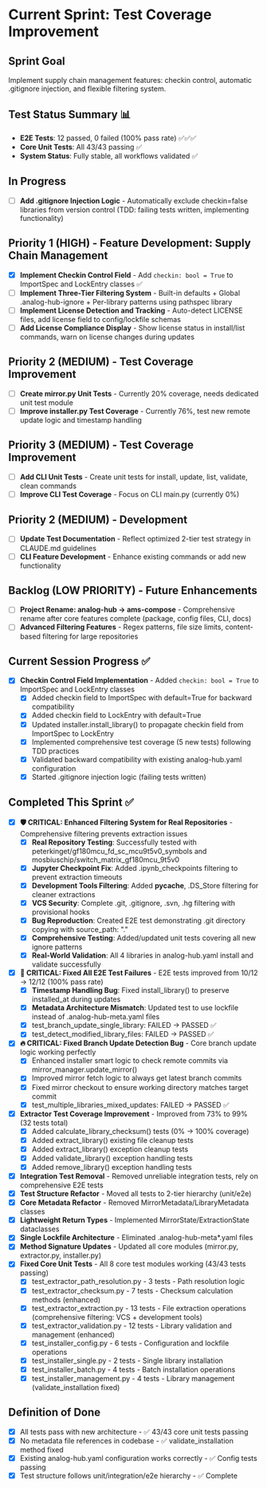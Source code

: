 # Current Sprint: Test Coverage Improvement

## Sprint Goal
Implement supply chain management features: checkin control, automatic .gitignore injection, and flexible filtering system.

## Test Status Summary 📊
- **E2E Tests**: 12 passed, 0 failed (100% pass rate) ✅✅✅
- **Core Unit Tests**: All 43/43 passing ✅
- **System Status**: Fully stable, all workflows validated ✅

## In Progress  
- [ ] **Add .gitignore Injection Logic** - Automatically exclude checkin=false libraries from version control (TDD: failing tests written, implementing functionality)

## Priority 1 (HIGH) - Feature Development: Supply Chain Management
- [x] **Implement Checkin Control Field** - Add `checkin: bool = True` to ImportSpec and LockEntry classes ✅
- [ ] **Implement Three-Tier Filtering System** - Built-in defaults + Global .analog-hub-ignore + Per-library patterns using pathspec library
- [ ] **Implement License Detection and Tracking** - Auto-detect LICENSE files, add license field to config/lockfile schemas
- [ ] **Add License Compliance Display** - Show license status in install/list commands, warn on license changes during updates

## Priority 2 (MEDIUM) - Test Coverage Improvement
- [ ] **Create mirror.py Unit Tests** - Currently 20% coverage, needs dedicated unit test module
- [ ] **Improve installer.py Test Coverage** - Currently 76%, test new remote update logic and timestamp handling

## Priority 3 (MEDIUM) - Test Coverage Improvement  
- [ ] **Add CLI Unit Tests** - Create unit tests for install, update, list, validate, clean commands
- [ ] **Improve CLI Test Coverage** - Focus on CLI main.py (currently 0%)

## Priority 2 (MEDIUM) - Development 
- [ ] **Update Test Documentation** - Reflect optimized 2-tier test strategy in CLAUDE.md guidelines
- [ ] **CLI Feature Development** - Enhance existing commands or add new functionality

## Backlog (LOW PRIORITY) - Future Enhancements
- [ ] **Project Rename: analog-hub → ams-compose** - Comprehensive rename after core features complete (package, config files, CLI, docs)
- [ ] **Advanced Filtering Features** - Regex patterns, file size limits, content-based filtering for large repositories

## Current Session Progress ✅
- [x] **Checkin Control Field Implementation** - Added `checkin: bool = True` to ImportSpec and LockEntry classes
  - [x] Added checkin field to ImportSpec with default=True for backward compatibility
  - [x] Added checkin field to LockEntry with default=True
  - [x] Updated installer.install_library() to propagate checkin field from ImportSpec to LockEntry
  - [x] Implemented comprehensive test coverage (5 new tests) following TDD practices
  - [x] Validated backward compatibility with existing analog-hub.yaml configuration
  - [x] Started .gitignore injection logic (failing tests written)

## Completed This Sprint ✅
- [x] **🛡️ CRITICAL: Enhanced Filtering System for Real Repositories** - Comprehensive filtering prevents extraction issues
  - [x] **Real Repository Testing**: Successfully tested with peterkinget/gf180mcu_fd_sc_mcu9t5v0_symbols and mosbiuschip/switch_matrix_gf180mcu_9t5v0
  - [x] **Jupyter Checkpoint Fix**: Added .ipynb_checkpoints filtering to prevent extraction timeouts
  - [x] **Development Tools Filtering**: Added __pycache__, .DS_Store filtering for cleaner extractions
  - [x] **VCS Security**: Complete .git, .gitignore, .svn, .hg filtering with provisional hooks
  - [x] **Bug Reproduction**: Created E2E test demonstrating .git directory copying with source_path: "."
  - [x] **Comprehensive Testing**: Added/updated unit tests covering all new ignore patterns
  - [x] **Real-World Validation**: All 4 libraries in analog-hub.yaml install and validate successfully
- [x] **🎉 CRITICAL: Fixed All E2E Test Failures** - E2E tests improved from 10/12 → 12/12 (100% pass rate)
  - [x] **Timestamp Handling Bug**: Fixed install_library() to preserve installed_at during updates
  - [x] **Metadata Architecture Mismatch**: Updated test to use lockfile instead of .analog-hub-meta.yaml files
  - [x] test_branch_update_single_library: FAILED → PASSED ✅
  - [x] test_detect_modified_library_files: FAILED → PASSED ✅
- [x] **🔥 CRITICAL: Fixed Branch Update Detection Bug** - Core branch update logic working perfectly
  - [x] Enhanced installer smart logic to check remote commits via mirror_manager.update_mirror()
  - [x] Improved mirror fetch logic to always get latest branch commits  
  - [x] Fixed mirror checkout to ensure working directory matches target commit
  - [x] test_multiple_libraries_mixed_updates: FAILED → PASSED ✅
- [x] **Extractor Test Coverage Improvement** - Improved from 73% to 99% (32 tests total)
  - [x] Added calculate_library_checksum() tests (0% → 100% coverage)
  - [x] Added extract_library() existing file cleanup tests
  - [x] Added extract_library() exception cleanup tests 
  - [x] Added validate_library() exception handling tests
  - [x] Added remove_library() exception handling tests
- [x] **Integration Test Removal** - Removed unreliable integration tests, rely on comprehensive E2E tests
- [x] **Test Structure Refactor** - Moved all tests to 2-tier hierarchy (unit/e2e)
- [x] **Core Metadata Refactor** - Removed MirrorMetadata/LibraryMetadata classes
- [x] **Lightweight Return Types** - Implemented MirrorState/ExtractionState dataclasses  
- [x] **Single Lockfile Architecture** - Eliminated .analog-hub-meta*.yaml files
- [x] **Method Signature Updates** - Updated all core modules (mirror.py, extractor.py, installer.py)
- [x] **Fixed Core Unit Tests** - All 8 core test modules working (43/43 tests passing)
  - [x] test_extractor_path_resolution.py - 3 tests - Path resolution logic
  - [x] test_extractor_checksum.py - 7 tests - Checksum calculation methods (enhanced)
  - [x] test_extractor_extraction.py - 13 tests - File extraction operations (comprehensive filtering: VCS + development tools)
  - [x] test_extractor_validation.py - 12 tests - Library validation and management (enhanced)
  - [x] test_installer_config.py - 6 tests - Configuration and lockfile operations
  - [x] test_installer_single.py - 2 tests - Single library installation
  - [x] test_installer_batch.py - 4 tests - Batch installation operations
  - [x] test_installer_management.py - 4 tests - Library management (validate_installation fixed)

## Definition of Done
- [x] All tests pass with new architecture - ✅ 43/43 core unit tests passing
- [x] No metadata file references in codebase - ✅ validate_installation method fixed
- [x] Existing analog-hub.yaml configuration works correctly - ✅ Config tests passing
- [x] Test structure follows unit/integration/e2e hierarchy - ✅ Complete